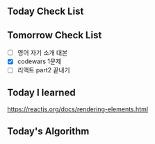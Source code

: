 ## Today Check List



## Tomorrow Check List

- [ ] 영어 자기 소개 대본
- [x] codewars 1문제
- [ ] 리액트 part2 끝내기

## Today I learned

https://reactjs.org/docs/rendering-elements.html

## Today's Algorithm

